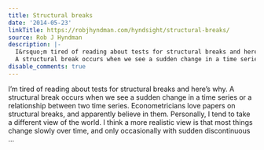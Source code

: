 ```yaml
---
title: Structural breaks
date: '2014-05-23'
linkTitle: https://robjhyndman.com/hyndsight/structural-breaks/
source: Rob J Hyndman
description: |-
  I&rsquo;m tired of reading about tests for structural breaks and here&rsquo;s why.
  A structural break occurs when we see a sudden change in a time series or a relationship between two time series. Econometricians love papers on structural breaks, and apparently believe in them. Personally, I tend to take a different view of the world. I think a more realistic view is that most things change slowly over time, and only occasionally with sudden discontinuous ...
disable_comments: true
---
```

I&rsquo;m tired of reading about tests for structural breaks and here&rsquo;s why.
A structural break occurs when we see a sudden change in a time series or a relationship between two time series. Econometricians love papers on structural breaks, and apparently believe in them. Personally, I tend to take a different view of the world. I think a more realistic view is that most things change slowly over time, and only occasionally with sudden discontinuous ...
